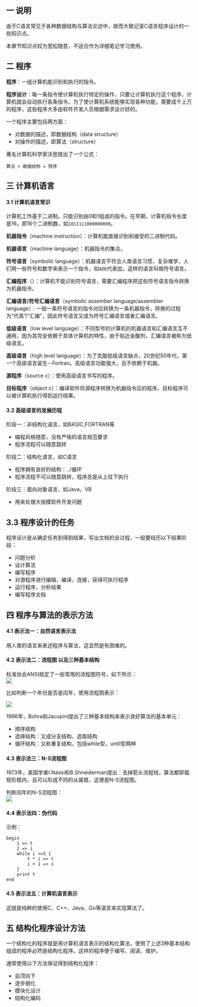 ## 一 说明

由于C语言常见于各种数据结构与算法论述中，故而大致记录C语言程序设计的一些知识点。  

本章节知识点较为宽松随意，不适合作为详细笔记学习使用。

## 二 程序

**程序**：一组计算机能识别和执行的指令。  

**程序设计**：每一条指令使计算机执行特定的操作，只要让计算机执行这个程序，计算机就会自动执行各条指令。为了使计算机系统能够实现各种功能，需要成千上万的程序，这些程序大多由软件开发人员根据需求设计好的。  

一个程序主要包括两方面：
- 对数据的描述，即数据结构（data structure）
- 对操作的描述，即算法（structure）

著名计算机科学家沃思提出了一个公式：
```
算法 + 数据结构 = 程序
```

## 三 计算机语言

#### 3.1 计算机语言常识

计算机工作基于二进制，只能识别由0和1组成的指令。在早期，计算机指令长度是16，即16个二进制数，如`1011111000000000`。  

**机器指令**（machine instruction）：计算机能直接识别和接受的二进制代码。  

**机器语言**（machine language）：机器指令的集合。  

**符号语言**（symbolic language）：机器语言不符合人类语言习惯，复杂难学，人们用一些符号和数字来表示一个指令，如`ADD`代表加，这样的语言叫做符号语言。  

**汇编程序**（）：计算机不能识别符号语言，需要汇编程序把这些符号语言指令转换为机器指令。 

**汇编语言/符号汇编语言**（symbolic assember language/assembler language）：一般一条符号语言的指令对应转换为一条机器指令，转换的过程为“代真”/“汇编”，因此符号语言又成为符号汇编语言或者汇编语言。  

**低级语言**（low level language）：不同型号的计算机的机器语言和汇编语言互不通用，因为其完全依赖于具体计算机的特性，由于贴近金酸剂，汇编语言被称为低级语言。  

**高级语言**（high level language）：为了克服低级语言缺点，20世纪50年代，第一个高级语言诞生--Fortran。高级语言功能强大，且不依赖于机器。  

**源程序**（source c）：使用高级语言书写的程序。  

**目标程序**（object c）：编译软件将源程序转换为机器指令后的程序。目标程序可以被计算机执行得到运行结果。  

#### 3.2 高级语言的发展历程

阶段一：非结构化语言，如BASIC,FORTRAN等
- 编程风格随意，没有严格的语言规范要求
- 程序流程可以随意跳转

阶段二：结构化语言，如C语言
- 程序拥有良好的结构：../循环
- 程序流程不可以随意跳转，程序总是从上往下执行

阶段三：面向对象语言，如Java，VB
- 用来处理大规模软件开发问题

## 3.3 程序设计的任务

程序设计是从确定任务到得到结果，写出文档的全过程，一般要经历以下结果阶段：
- 问题分析
- 设计算法
- 编写程序
- 对源程序进行编辑，编译，连接，获得可执行程序
- 运行程序，分析结果
- 编写程序文档

## 四 程序与算法的表示方法

#### 4.1 表示法一：自然语言表示法

用人类的语言来表述程序与算法，这显然是有困难的。

#### 4.2 表示法二：流程图 以及三种基本结构

标准协会ANSI规定了一些常用的流程图符号，如下所示：  
![](../images/c/01-represent.png)

比如判断一个年份是否是闰年，使用流程图表示：

![](../images/c/02-flowdemo.png)  

1966年，Bohra和Jacopini提出了三种基本结构来表示良好算法的基本单元：
- 顺序结构
- 选择结构：又成分支结构、选取结构
- 循环结构：又称重复结构，包括while型，until型两种

#### 4.3 表示法三：N-S流程图

1973年，美国学者I.Nassi和B.Shneiderman提出：去掉箭头流程线，算法都卸载矩形框内，且可以形成不同的从属框，这便是N-S流程图。  

判断闰年的N-S流程图：  
![](../images/c/03-N-S.png)

#### 4.4 表示法四：伪代码

示例：
```
begin
    1 => t
    2 => i
    while i <=5 {
        t * i => t
        i + 1 => i
    }
    print t
end
```

#### 4.5 表示法五：计算机语言表示

这就是纯粹的使用C、C++、Java、Go等语言来实现算法了。


## 五 结构化程序设计方法

一个结构化的程序就是用计算机语言表示的结构化算法，使用了上述3种基本结构组成的程序必然是结构化程序。这样的程序便于编写、阅读、维护。  

通常使用以下方法保证得到结构化程序：
- 自顶向下
- 逐步细化
- 模块化设计
- 结构化编码